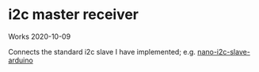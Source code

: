 # i2c master receiver

Works 2020-10-09

Connects the standard i2c slave I have implemented; e.g. 
[nano-i2c-slave-arduino](../../../i2c/nano-i2c-slave-arduino)


